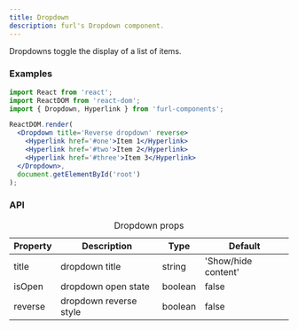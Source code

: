 ```yaml
---
title: Dropdown
description: furl's Dropdown component.
---
```


Dropdowns toggle the display of a list of items.

### Examples

<dropdownexamples></dropdownexamples>

```jsx
import React from 'react';
import ReactDOM from 'react-dom';
import { Dropdown, Hyperlink } from 'furl-components';

ReactDOM.render(
  <Dropdown title='Reverse dropdown' reverse>
    <Hyperlink href='#one'>Item 1</Hyperlink>
    <Hyperlink href='#two'>Item 2</Hyperlink>
    <Hyperlink href='#three'>Item 3</Hyperlink>
  </Dropdown>, 
  document.getElementById('root')
);
```

### API

<table>
  <caption>Dropdown props</caption>
  <thead>
    <tr>
      <th>Property</th>
      <th colspan="3">Description</th>
      <th>Type</th>
      <th>Default</th>
    </tr>
  </thead>
  <tbody>
    <tr>
      <td class="font-c">title</td>
      <td colspan="3">dropdown title</td>
      <td>string</td>
      <td class='font-c'>'Show/hide content'</td>
    </tr>
    <tr>
      <td class="font-c">isOpen</td>
      <td colspan="3">dropdown open state</td>
      <td>boolean</td>
      <td class='font-c'>false</td>
    </tr>
    <tr>
      <td class="font-c">reverse</td>
      <td colspan="3">dropdown reverse style</td>
      <td>boolean</td>
      <td class='font-c'>false</td>
    </tr>
  </tbody>
</table>
